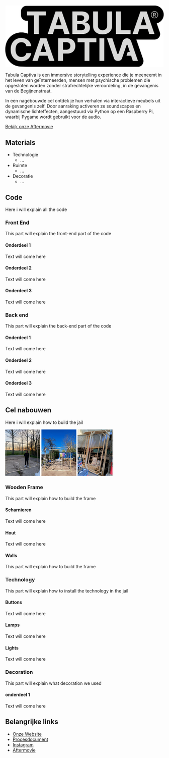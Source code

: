 
![Logo](https://github.com/Jorre-student/Tabula-Captiva/blob/main/logo%20tabula.png?raw=true)

Tabula Captiva is een immersive storytelling experience die je meeneemt in het leven van geïnterneerden, mensen met psychische problemen die opgesloten worden zonder strafrechtelijke veroordeling, in de gevangenis van de Begijnenstraat.


In een nagebouwde cel ontdek je hun verhalen via interactieve meubels uit de gevangenis zelf. Door aanraking activeren ze soundscapes en dynamische lichteffecten, aangestuurd via Python op een Raspberry Pi, waarbij Pygame wordt gebruikt voor de audio.

[Bekijk onze Aftermovie](https://www.youtube.com)
## Materials
- Technologie
    - ...
- Ruimte
    - ...
- Decoratie
    - ...


## Code
Here i will explain all the code
### Front End
This part will explain the front-end part of the code
#### Onderdeel 1
Text will come here
#### Onderdeel 2
Text will come here
#### Onderdeel 3
Text will come here
### Back end
This part will explain the back-end part of the code
#### Onderdeel 1
Text will come here
#### Onderdeel 2
Text will come here
#### Onderdeel 3
Text will come here

## Cel nabouwen
Here i will explain how to build the jail

<p>
  <img src="https://raw.githubusercontent.com/Jorre-student/Tabula-Captiva/refs/heads/main/cel1.jpeg" alt="cel frame" width="22%"/>
  <img src="https://github.com/Jorre-student/Tabula-Captiva/blob/main/cel2.jpeg?raw=true" alt="cel frame" width="22%"/>
  <img src="https://github.com/Jorre-student/Tabula-Captiva/blob/main/cel3.jpeg?raw=true" alt="cel frame" width="22%"/>
</p>

### Wooden Frame
This part will explain how to build the frame
#### Scharnieren
Text will come here
#### Hout
Text will come here
#### Walls
This part will explain how to build the frame
### Technology
This part will explain how to install the technology in the jail
#### Buttons
Text will come here
#### Lamps
Text will come here
#### Lights
Text will come here

### Decoration
This part will explain what decoration we used
#### onderdeel 1
Text will come here
## Belangrijke links

 - [Onze Website](https://awesomeopensource.com/project/elangosundar/awesome-README-templates)
 - [Procesdocument](https://github.com/matiassingers/awesome-readme)
 - [Instagram](https://bulldogjob.com/news/449-how-to-write-a-good-readme-for-your-github-project)
 - [Aftermovie](https://bulldogjob.com/news/449-how-to-write-a-good-readme-for-your-github-project)

